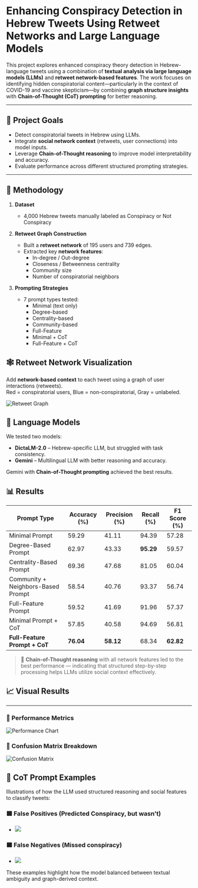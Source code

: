 # Enhancing Conspiracy Detection in Hebrew Tweets Using Retweet Networks and Large Language Models

This project explores enhanced conspiracy theory detection in Hebrew-language tweets using a combination of **textual analysis via large language models (LLMs)** and **retweet network-based features**. The work focuses on identifying hidden conspiratorial content—particularly in the context of COVID-19 and vaccine skepticism—by combining **graph structure insights** with **Chain-of-Thought (CoT) prompting** for better reasoning.

---

## 📌 Project Goals

- Detect conspiratorial tweets in Hebrew using LLMs.
- Integrate **social network context** (retweets, user connections) into model inputs.
- Leverage **Chain-of-Thought reasoning** to improve model interpretability and accuracy.
- Evaluate performance across different structured prompting strategies.

---

## 🧠 Methodology

1. **Dataset**  
   - 4,000 Hebrew tweets manually labeled as Conspiracy or Not Conspiracy

2. **Retweet Graph Construction**  
   - Built a **retweet network** of 195 users and 739 edges.  
   - Extracted key **network features**:
     - In-degree / Out-degree
     - Closeness / Betweenness centrality
     - Community size
     - Number of conspiratorial neighbors

3. **Prompting Strategies**  
   - 7 prompt types tested:
     - Minimal (text only)
     - Degree-based
     - Centrality-based
     - Community-based
     - Full-Feature
     - Minimal + CoT
     - Full-Feature + CoT
## 🕸️ Retweet Network Visualization

Add **network-based context** to each tweet using a graph of user interactions (retweets).  
Red = conspiratorial users, Blue = non-conspiratorial, Gray = unlabeled.

![Retweet Graph](figures/retweet_network.png)

## 🤖 Language Models

We tested two models:

- **DictaLM-2.0** – Hebrew-specific LLM, but struggled with task consistency.
- **Gemini** – Multilingual LLM with better reasoning and accuracy.

Gemini with **Chain-of-Thought prompting** achieved the best results.

## 📊 Results

| Prompt Type                         | Accuracy (%) | Precision (%) | Recall (%) | F1 Score (%) |
|------------------------------------|--------------|----------------|-------------|----------------|
| Minimal Prompt                     | 59.29        | 41.11          | 94.39       | 57.28          |
| Degree-Based Prompt                | 62.97        | 43.33          | **95.29**       | 59.57          |
| Centrality-Based Prompt            | 69.36        | 47.68          | 81.05       | 60.04          |
| Community + Neighbors-Based Prompt| 58.54        | 40.76          | 93.37       | 56.74          |
| Full-Feature Prompt                | 59.52        | 41.69          | 91.96       | 57.37          |
| Minimal Prompt + CoT               | 57.85        | 40.58          | 94.69       | 56.81          |
| **Full-Feature Prompt + CoT**      | **76.04**    | **58.12**      | 68.34   | **62.82**      |

> 🧠 **Chain-of-Thought reasoning** with all network features led to the best performance — indicating that structured step-by-step processing helps LLMs utilize social context effectively.


## 📈 Visual Results
---

### 🔹 Performance Metrics  
![Performance Chart](figures/F2.png)

### 🔹 Confusion Matrix Breakdown  
![Confusion Matrix](figures/F3.png)

## 💬 CoT Prompt Examples

Illustrations of how the LLM used structured reasoning and social features to classify tweets:

### 🟥 False Positives (Predicted Conspiracy, but wasn't)
- ![](figures/FP_Ex1.jpg)

### 🟦 False Negatives (Missed conspiracy)
- ![](figures/FN_Ex1.jpg)

These examples highlight how the model balanced between textual ambiguity and graph-derived context.

